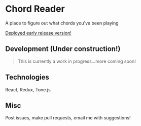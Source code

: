 # Chord Reader

A place to figure out what chords you've been playing

[Deployed early release version!](https://perryf.github.io/chord-reader/)

## Development (Under construction!)

> This is currently a work in progress...more coming soon!

## Technologies

React, Redux, Tone.js

## Misc

Post issues, make pull requests, email me with suggestions!
